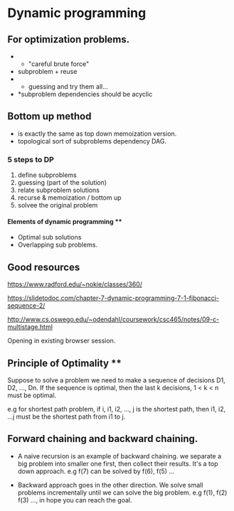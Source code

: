 # Dynamic programming


## For optimization problems.
- * "careful brute force"
- subproblem + reuse
- + guessing and try them all...
- *subproblem dependencies should be acyclic

## Bottom up method
- is exactly the same as top down memoization version.
- topological sort of subproblems dependency DAG.

### 5 steps to DP
1. define subproblems
2. guessing (part of the solution)
3. relate subproblem solutions
4. recurse & memoization / bottom up
5. solvee the original problem

#### Elements of dynamic programming **
- Optimal sub solutions
- Overlapping sub problems.

## Good resources
https://www.radford.edu/~nokie/classes/360/

https://slidetodoc.com/chapter-7-dynamic-programming-7-1-fibonacci-sequence-2/

http://www.cs.oswego.edu/~odendahl/coursework/csc465/notes/09-c-multistage.html

Opening in existing browser session.

## Principle of Optimality **
Suppose to solve a problem we need to make a sequence of decisions D1, D2, ..., Dn. If the sequence is optimal, then the last k decisions, 1 < k < n must be optimal.

e.g for shortest path problem, if i, i1, i2, ..., j is the shortest path, then i1, i2, ...j must be the shortest path from i1 to j.

## Forward chaining and backward chaining.
- A naive recursion is an example of backward chaining. we separate a big problem into smaller one first, then collect their results. It's a top down approach. e.g f(7) can be solved by f(6), f(5) ...

- Backward approach goes in the other direction. We solve small problems incrementally until we can solve the big problem. e.g f(1), f(2) f(3) ..., in hope you can reach the goal.


